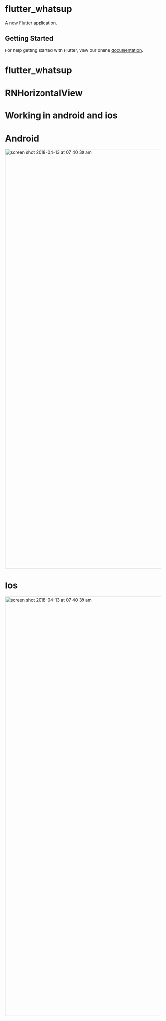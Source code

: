 # flutter_whatsup

A new Flutter application.

## Getting Started

For help getting started with Flutter, view our online
[documentation](https://flutter.io/).
# flutter_whatsup


# RNHorizontalView
# Working in android and ios


# Android

<img width="1355" alt="screen shot 2018-04-13 at 07 40 39 am" src="https://user-images.githubusercontent.com/9949849/38713083-04a252be-3eed-11e8-8f57-2ffefa8da62d.png">



# Ios
<img width="1355" alt="screen shot 2018-04-13 at 07 40 39 am" src="https://user-images.githubusercontent.com/9949849/38713124-3d35bbca-3eed-11e8-8092-792c3c057180.png">

